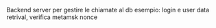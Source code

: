 Backend server per gestire le chiamate al db
esempio: login e user data retrival, verifica metamsk nonce
